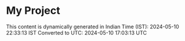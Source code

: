 # My Project

This content is dynamically generated in Indian Time (IST): 2024-05-10 22:33:13 IST
Converted to UTC: 2024-05-10 17:03:13 UTC
